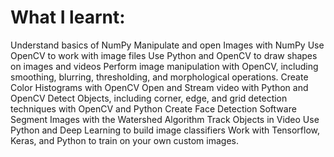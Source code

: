 # What I learnt:
Understand basics of NumPy
Manipulate and open Images with NumPy
Use OpenCV to work with image files
Use Python and OpenCV to draw shapes on images and videos
Perform image manipulation with OpenCV, including smoothing, blurring, thresholding, and morphological operations.
Create Color Histograms with OpenCV
Open and Stream video with Python and OpenCV
Detect Objects, including corner, edge, and grid detection techniques with OpenCV and Python
Create Face Detection Software
Segment Images with the Watershed Algorithm
Track Objects in Video
Use Python and Deep Learning to build image classifiers
Work with Tensorflow, Keras, and Python to train on your own custom images.

